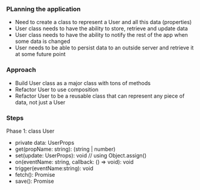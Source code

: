 ### PLanning the application

- Need to create a class to represent a User and all this data (properties)
- User class needs to have the ability to store, retrieve and update data
- User class needs to have the ability to notify the rest of the app when some data is changed
- User needs to be able to persist data to an outside server and retrieve it at some future point

### Approach

- Build User class as a major class with tons of methods
- Refactor User to use composition
- Refactor User to be a reusable class that can represent any piece of data, not just a User

### Steps

Phase 1: class User

- private data: UserProps
- get(propName: string): (string | number)
- set(update: UserProps): void // using Object.assign()
- on(eventName: string, callback: () => void): void
- trigger(eventName:string): void
- fetch(): Promise
- save(): Promise
